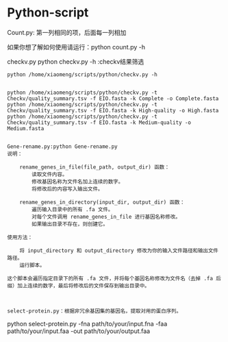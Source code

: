 # Python-script
Count.py: 第一列相同的项，后面每一列相加

如果你想了解如何使用请运行：python count.py -h


checkv.py 
python checkv.py -h :checkv结果筛选
~~~
python /home/xiaomeng/scripts/python/checkv.py -h


python /home/xiaomeng/scripts/python/checkv.py -t Checkv/quality_summary.tsv -f EIO.fasta -k Complete -o Complete.fasta
python /home/xiaomeng/scripts/python/checkv.py -t Checkv/quality_summary.tsv -f EIO.fasta -k High-quality -o High.fasta
python /home/xiaomeng/scripts/python/checkv.py -t Checkv/quality_summary.tsv -f EIO.fasta -k Medium-quality -o Medium.fasta


Gene-rename.py:python Gene-rename.py
说明：

    rename_genes_in_file(file_path, output_dir) 函数：
        读取文件内容。
        修改基因名称为文件名加上连续的数字。
        将修改后的内容写入输出文件。

    rename_genes_in_directory(input_dir, output_dir) 函数：
        遍历输入目录中的所有 .fa 文件。
        对每个文件调用 rename_genes_in_file 进行基因名称修改。
        如果输出目录不存在，则创建它。

使用方法：

    将 input_directory 和 output_directory 修改为你的输入文件路径和输出文件路径。
    运行脚本。

这个脚本会遍历指定目录下的所有 .fa 文件，并将每个基因名称修改为文件名（去掉 .fa 后缀）加上连续的数字，最后将修改后的文件保存到输出目录中。



select-protein.py：根据非冗余基因集的基因名，提取对用的蛋白序列。

~~~
python select-protein.py -fna path/to/your/input.fna -faa path/to/your/input.faa -out path/to/your/output.faa
~~~








